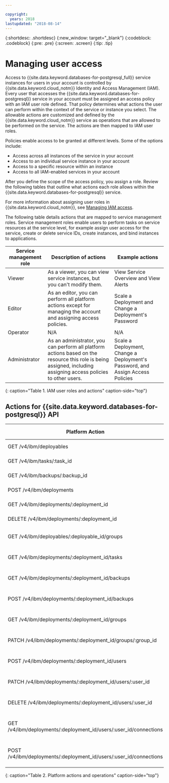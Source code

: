 ```yaml
---

copyright:
  years: 2018
lastupdated: "2018-08-14"
---
```


{:shortdesc: .shortdesc}
{:new_window: target="_blank"}
{:codeblock: .codeblock}
{:pre: .pre}
{:screen: .screen}
{:tip: .tip}

# Managing user access

Access to {{site.data.keyword.databases-for-postgresql_full}} service instances for users in your account is controlled by {{site.data.keyword.cloud_notm}} Identity and Access Management (IAM). Every user that accesses the {{site.data.keyword.databases-for-postgresql}} service in your account must be assigned an access policy with an IAM user role defined. That policy determines what actions the user can perform within the context of the service or instance you select. The allowable actions are customized and defined by the {{site.data.keyword.cloud_notm}} service as operations that are allowed to be performed on the service. The actions are then mapped to IAM user roles.

Policies enable access to be granted at different levels. Some of the options include: 
* Access across all instances of the service in your account
* Access to an individual service instance in your account
* Access to a specific resource within an instance
* Access to all IAM-enabled services in your account

After you define the scope of the access policy, you assign a role. Review the following tables that outline what actions each role allows within the {{site.data.keyword.databases-for-postgresql}} service.

For more information about assigning user roles in {{site.data.keyword.cloud_notm}}, see [Managing IAM access](https://{DomainName}net/docs/iam/iamusermanage.html#iamusermanage).

The following table details actions that are mapped to service management roles. Service management roles enable users to perform tasks on service resources at the service level, for example assign user access for the service, create or delete service IDs, create instances, and bind instances to applications.

Service management role | Description of actions | Example actions
-----------------|-----------------|-----------------
Viewer | As a viewer, you can view service instances, but you can't modify them. | View Service Overview and View Alerts
Editor | As an editor, you can perform all platform actions except for managing the account and assigning access policies. | Scale a Deployment and Change a Deployment's Password
Operator | N/A | N/A
Administrator | As an administrator, you can perform all platform actions based on the resource this role is being assigned, including assigning access policies to other users. | Scale a Deployment, Change a Deployment's Password, and Assign Access Policies
{: caption="Table 1. IAM user roles and actions" caption-side="top"}

## Actions for {{site.data.keyword.databases-for-postgresql}} API

Platform Action| Operation on service| Role
-------------|--------------------|--------------
GET /v4/ibm/deployables| Read Deployables| Administrator, Editor, Viewer 
GET /v4/ibm/tasks/:task_id| Read a Task| Administrator, Editor, Viewer
GET /v4/ibm/backups/:backup_id | Read a Backup| Administrator, Editor, Viewer
POST /v4/ibm/deployments | Create a Deployment | Administrator, Editor
GET /v4/ibm/deployments/:deployment_id | Read a Deployment | Administrator, Editor, Viewer
DELETE /v4/ibm/deployments/:deployment_id | Remove a Deployment | Administrator, Editor 
GET /v4/ibm/deployables/:deployable_id/groups | Read deployable group | Administrator, Editor, Viewer
GET /v4/ibm/deployments/:deployment_id/tasks| Read all deployment tasks | Administrator, Editor, Viewer 
GET /v4/ibm/deployments/:deployment_id/backups | Read all deployment backups | Administrator, Editor, Viewer
POST /v4/ibm/deployments/:deployment_id/backups | Create an on-demand backup | Administrator, Editor
GET /v4/ibm/deployments/:deployment_id/groups | Read all deployment groups | Administrator, Editor, Viewer
PATCH /v4/ibm/deployments/:deployment_id/groups/:group_id | Read deployment group | Administrator, Editor
POST /v4/ibm/deployments/:deployment_id/users | Create a Deployment User | Administrator, Editor
PATCH /v4/ibm/deployments/:deployment_id/users/:user_id | Update a Deployment User | Administrator, Editor
DELETE /v4/ibm/deployments/:deployment_id/users/:user_id | Remove a Deployment User | Administrator, Editor
GET /v4/ibm/deployments/:deployment_id/users/:user_id/connections | Read deployment user connections | Administrator, Editor, Viewer
POST /v4/ibm/deployments/:deployment_id/users/:user_id/connections | Create deployment user connections | Administrator, Editor
{: caption="Table 2. Platform actions and operations" caption-side="top"}

